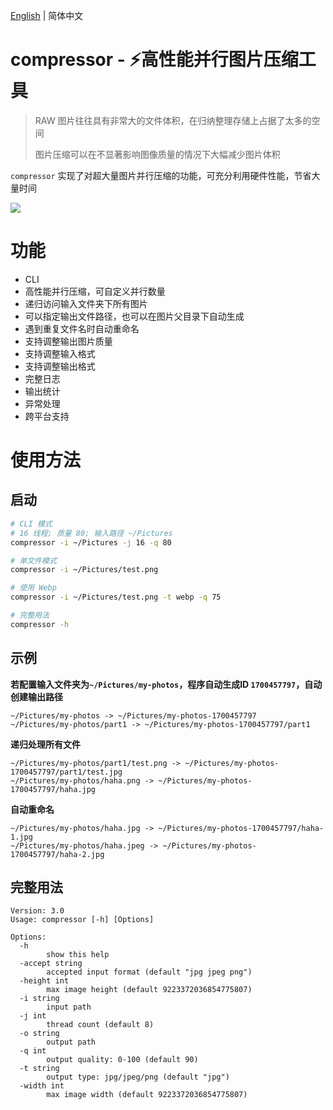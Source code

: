 [English](README.md) | 简体中文

# compressor - ⚡️高性能并行图片压缩工具

> RAW 图片往往具有非常大的文件体积，在归纳整理存储上占据了太多的空间
>
> 图片压缩可以在不显著影响图像质量的情况下大幅减少图片体积

`compressor` 实现了对超大量图片并行压缩的功能，可充分利用硬件性能，节省大量时间

![](https://goreportcard.com/badge/github.com/bipy/compressor)

# 功能

- CLI
- 高性能并行压缩，可自定义并行数量
- 递归访问输入文件夹下所有图片
- 可以指定输出文件路径，也可以在图片父目录下自动生成
- 遇到重复文件名时自动重命名
- 支持调整输出图片质量
- 支持调整输入格式
- 支持调整输出格式
- 完整日志
- 输出统计
- 异常处理
- 跨平台支持

# 使用方法

## 启动

```bash
# CLI 模式
# 16 线程; 质量 80; 输入路径 ~/Pictures
compressor -i ~/Pictures -j 16 -q 80

# 单文件模式
compressor -i ~/Pictures/test.png

# 使用 Webp
compressor -i ~/Pictures/test.png -t webp -q 75

# 完整用法
compressor -h
```

## 示例

**若配置输入文件夹为`~/Pictures/my-photos`，程序自动生成ID `1700457797`，自动创建输出路径**

```
~/Pictures/my-photos -> ~/Pictures/my-photos-1700457797
~/Pictures/my-photos/part1 -> ~/Pictures/my-photos-1700457797/part1
```

**递归处理所有文件**

```
~/Pictures/my-photos/part1/test.png -> ~/Pictures/my-photos-1700457797/part1/test.jpg
~/Pictures/my-photos/haha.png -> ~/Pictures/my-photos-1700457797/haha.jpg
```

**自动重命名**

```
~/Pictures/my-photos/haha.jpg -> ~/Pictures/my-photos-1700457797/haha-1.jpg
~/Pictures/my-photos/haha.jpeg -> ~/Pictures/my-photos-1700457797/haha-2.jpg
```

## 完整用法

```
Version: 3.0
Usage: compressor [-h] [Options]

Options:
  -h
        show this help
  -accept string
        accepted input format (default "jpg jpeg png")
  -height int
        max image height (default 9223372036854775807)
  -i string
        input path
  -j int
        thread count (default 8)
  -o string
        output path
  -q int
        output quality: 0-100 (default 90)
  -t string
        output type: jpg/jpeg/png (default "jpg")
  -width int
        max image width (default 9223372036854775807)
```
